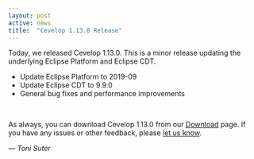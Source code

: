 ```yaml
---
layout: post
active: news
title:  "Cevelop 1.13.0 Release"
---
```


Today, we released Cevelop 1.13.0. This is a minor release updating the underlying Eclipse Platform and Eclipse CDT.

* Update Eclipse Platform to 2019-09
* Update Eclipse CDT to 9.9.0
* General bug fixes and performance improvements

<br/>

As always, you can download Cevelop 1.13.0 from our [Download](/download) page. If you have any issues or other feedback, please [let us know](/contact).

<p class="pull-right">
  <em>&mdash; Toni Suter</em>
</p>

